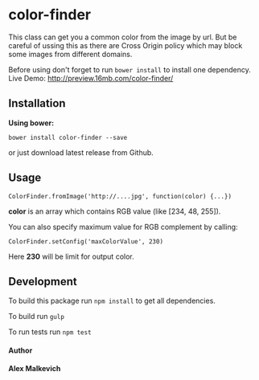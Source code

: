# color-finder

This class can get you a common color from the image by url.
But be careful of ussing this as there are Cross Origin policy which may block some images from different domains.

Before using don't forget to run `bower install` to install one dependency.  
Live Demo: http://preview.16mb.com/color-finder/

## Installation

**Using bower:**

`bower install color-finder --save`

or just download latest release from Github.

## Usage

`ColorFinder.fromImage('http://....jpg', function(color) {...})`

**color** is an array which contains RGB value (like [234, 48, 255]).

You can also specify maximum value for RGB complement by calling:

`ColorFinder.setConfig('maxColorValue', 230)`

Here **230** will be limit for output color.

## Development

To build this package run `npm install` to get all dependencies.

To build run `gulp`

To run tests run `npm test`

#### Author
**Alex Malkevich**
